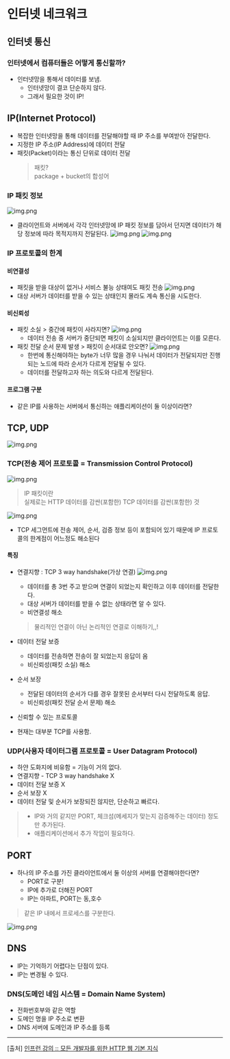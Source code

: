 # 인터넷 네크워크

## 인터넷 통신
### 인터넷에서 컴퓨터들은 어떻게 통신할까?
- 인터넷망을 통해서 데이터를 보냄.
  - 인터넷망이 결코 단순하지 않다.
  - 그래서 필요한 것이 IP!
## IP(Internet Protocol)
- 복잡한 인터넷망을 통해 데이터를 전달해야할 때 IP 주소를 부여받아 전달한다.
- 지정한 IP 주소(IP Address)에 데이터 전달
- 패킷(Packet)이라는 통신 단위로 데이터 전달
  > 패킷?   
package + bucket의 합성어
### IP 패킷 정보
![img.png](images/IP_Packet.png)
- 클라이언트와 서버에서 각각 인터넷망에 IP 패킷 정보를 담아서 던지면 데이터가 해당 정보에 따라 목적지까지 전달된다.
![img.png](images/clientPacket.png)
![img.png](images/serverPacket.png)
### IP 프로토콜의 한계
#### 비연결성
- 패킷을 받을 대상이 없거나 서비스 불능 상태여도 패킷 전송
![img.png](images/IP_1.png)
- 대상 서버가 데이터를 받을 수 있는 상태인지 몰라도 계속 통신을 시도한다.
#### 비신뢰성
- 패킷 소실 > 중간에 패킷이 사라지면?
![img.png](images/IP_2.png)
  - 데이터 전송 중 서버가 중단되면 패킷이 소실되지만 클라이언트는 이를 모른다.
- 패킷 전달 순서 문제 발생 > 패킷이 순서대로 안오면?
![img.png](images/IP_3.png)
  - 한번에 통신해야하는 byte가 너무 많을 경우 나눠서 데이터가 전달되지만 진행되는 노드에 따라 순서가 다르게 전달될 수 있다.
  - 데이터를 전달하고자 하는 의도와 다르게 전달된다.
#### 프로그램 구분
- 같은 IP를 사용하는 서버에서 통신하는 애플리케이션이 둘 이상이라면?
## TCP, UDP
![img.png](images/IP_stack.png)
### TCP(전송 제어 프로토콜 = Transmission Control Protocol)
![img.png](images/tcp.png)
> IP 패킷이란   
실제로는 HTTP 데이터를 감싼(포함한) TCP 데이터를 감싼(포함한) 것

![img.png](images/tcp_bucket.png)
- TCP 세그먼트에 전송 제어, 순서, 검증 정보 등이 포함되어 있기 때문에 IP 프로토콜의 한계점이 어느정도 해소된다
#### 특징
- 연결지향 : TCP 3 way handshake(가상 연결)
  ![img.png](images/3wayHandshake.png)
  - 데이터를 총 3번 주고 받으며 연결이 되었는지 확인하고 이후 데이터를 전달한다.
  - 대상 서버가 데이터를 받을 수 없는 상태라면 알 수 있다.
  - 비연결성 해소
  > 물리적인 연결이 아닌 논리적인 연결로 이해하기,,!
- 데이터 전달 보증
  - 데이터를 전송하면 전송이 잘 되었는지 응답이 옴
  - 비신뢰성(패킷 소실) 해소
- 순서 보장
  - 전달된 데이터의 순서가 다를 경우 잘못된 순서부터 다시 전달하도록 응답.
  - 비신뢰성(패킷 전달 순서 문제) 해소

- 신뢰할 수 있는 프로토콜
- 현재는 대부분 TCP를 사용함.
### UDP(사용자 데이터그램 프로토콜 = User Datagram Protocol)
- 하얀 도화지에 비유함 = 기능이 거의 없다.
- 연결지향 - TCP 3 way handshake X
- 데이터 전달 보증 X
- 순서 보장 X
- 데이터 전달 및 순서가 보장되진 않지만, 단순하고 빠르다.
> - IP와 거의 같지만 PORT, 체크섬(메세지가 맞는지 검증해주는 데이터) 정도만 추가된다.
> - 애플리케이션에서 추가 작업이 필요하다.
## PORT
- 하나의 IP 주소를 가진 클라이언트에서 둘 이상의 서버를 연결해야한다면?
  - PORT로 구분!
  - IP에 추가로 더해진 PORT
  - IP는 아파트, PORT는 동,호수
> 같은 IP 내에서 프로세스를 구분한다.

![img.png](images/port.png)

## DNS
- IP는 기억하기 어렵다는 단점이 있다.
- IP는 변경될 수 있다.
### DNS(도메인 네임 시스템 = Domain Name System)
- 전화번호부와 같은 역할
- 도메인 명을 IP 주소로 변환
- DNS 서버에 도메인과 IP 주소를 등록

---
[출처] [인프런 강의 :: 모든 개발자를 위한 HTTP 웹 기본 지식](https://www.inflearn.com/course/http-%EC%9B%B9-%EB%84%A4%ED%8A%B8%EC%9B%8C%ED%81%AC/dashboard)